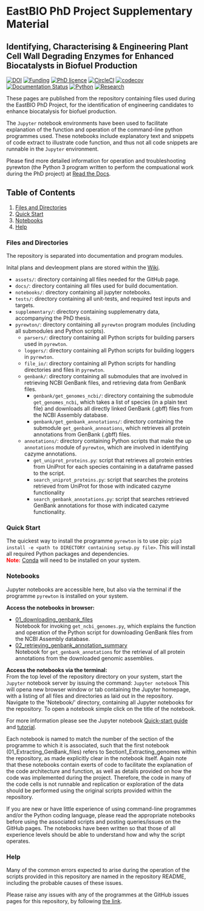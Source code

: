 # EastBIO PhD Project Supplementary Material

## Identifying, Characterising & Engineering Plant Cell Wall Degrading Enzymes for Enhanced Biocatalysts in Biofuel Production

[![DOI](https://zenodo.org/badge/243783792.svg)](https://zenodo.org/badge/latestdoi/243783792)
[![Funding](https://img.shields.io/badge/Funding-EASTBio-blue)](http://www.eastscotbiodtp.ac.uk/)
[![PhD licence](https://img.shields.io/badge/Licence-MIT-green)](https://github.com/HobnobMancer/PhD_Project_Scripts/blob/master/LICENSE)
[![CircleCI](https://circleci.com/gh/HobnobMancer/pyrewton.svg?style=shield)](https://circleci.com/gh/HobnobMancer/PhD_Project_Scripts)
[![codecov](https://codecov.io/gh/HobnobMancer/PhD_Project_Scripts/branch/master/graph/badge.svg)](https://codecov.io/gh/HobnobMancer/PhD_Project_Scripts)
[![Documentation Status](https://readthedocs.org/projects/phd-project-scripts/badge/?version=latest)](https://phd-project-scripts.readthedocs.io/en/latest/?badge=latest)
[![Python](https://img.shields.io/badge/Python-v3.7.---orange)](https://www.python.org/about/)
[![Research](https://img.shields.io/badge/Bioinformatics-Protein%20Engineering-ff69b4)](http://www.eastscotbiodtp.ac.uk/eastbio-student-cohort-2019)

These pages are published from the repository containing files used during the EastBIO PhD Project, for the identification of engineering candidates to enhance biocatalysis for biofuel production.

The `Jupyter` notebook environments have been used to facilitate explanation of the function and operation of the command-line python programmes used. These notebooks include explanatory text and snippets of code extract to illustrate code function, and thus not all code snippets are runnable in the `Jupyter` environment.

Please find more detailed information for operation and troubleshooting pyrewton (the Python 3 program written to perform the compuational work during the PhD project) at [Read the Docs](https://phd-project-scripts.readthedocs.io/en/latest/).

## Table of Contents

1. [Files and Directories](#linkfiles)
2. [Quick Start](#linkquick)
3. [Notebooks](#linkuse)
4. [Help](#linkhelp)

### Files and Directories<a id="linkfile"><a/>
  
The repository is separated into documentation and program modules.

Inital plans and devleopment plans are stored within the [Wiki](https://github.com/HobnobMancer/PhD_Project_Scripts/wiki).

- `assets/`: directory containing all files needed for the GitHub page.
- `docs/`: directory containing all files used for build documentation.
- `notebooks/`: directory containing all jupyter notebooks.
- `tests/`: directory containing all unit-tests, and required test inputs and targets.
- `supplementary/`: directory containing supplemenatry data, accompanying the PhD thesis.
- `pyrewton/`: directory containing all `pyrewton` program modules (including all submodules and Python scripts).
  - `parsers/`: directory containing all Python scripts for building parsers used in `pyrewton`.
  - `loggers/`: directory containing all Python scripts for building loggers in `pyrewton`.
  - `file_io/`: directory containing all Python scripts for handling directories and files in `pyrewton`.
  - `genbank/`: directory containing all submodules that are involved in retrieving NCBI GenBank files, and retrieving data from GenBank files.
    - `genbank/get_genomes_ncbi/`: directory containing the submodule `get_genomes_ncbi`, which takes a list of species (in a plain text file) and downloads all directly linked GenBank (.gbff) files from the NCBI Assembly database.
    - `genbank/get_genbank_annotations/`: directory containing the submodule `get_genbank_annoations`, which retrieves all protein annotations from GenBank (.gbff) files.
  - `annotations/`: directory containing Python scripts that make the up `annotations` module of `pyrewton`, which are involved in identifying cazyme annotations.
    - `get_uniprot_proteins.py`: script that retrieves all protein entries from UniProt for each species containing in a dataframe passed to the script.
    - `search_uniprot_proteins.py`: script that searches the proteins retrieved from UniProt for those with indicated cazyme functionality
    - `search_genbank_annotations.py`: script that searches retrieved GenBank annotations for those with indicated cazyme functionality.


### Quick Start<a id="linkquick"><a/>

The quickest way to install the programme `pyrewton` is to use pip: `pip3 install -e <path to DIRECTORY containing setup.py file>`. This will install all required Python packages and dependencies.<br/>
<font color="red"><b>Note:</b></font> [Conda](https://docs.conda.io/en/latest/) will need to be installed on your system.

### Notebooks <a id="linkuse"><a/>

Jupyter notebooks are accessible here, but also via the terminal if the programme `pyrewton` is installed on your system.

**Access the notebooks in browser:**

- [01_downloading_genbank_files](https://hobnobmancer.github.io/PhD_Project_Scripts/notebooks/01_downloading_genbank_files.html)<br/>
Notebook for invoking `get_ncbi_genomes.py`, which explains the function and operation of the Python script for downloading GenBank files from the NCBI Assembly database.
- [02_retrieving_genbank_annotation_summary](https://hobnobmancer.github.io/PhD_Project_Scripts/notebooks/02_retrieving_genbank_annotations.html)<br/>
Notebook for `get_genbank_annotations` for the retrieval of all protein annotations from the downloaded genomic assemblies.

**Access the notebooks via the terminal:**<br/>
From the top level of the repository directory on your system, start the `Jupyter` notebook server by issuing the command:
`Jupyter notebook`
This will opena  new browser window or tab containing the Jupyter homepage, with a listing of all files and directories as laid out in the repository.<br/>
Navigate to the 'Notebook/' directory, containing all Jupyter notebooks for the repository. To open a notebook simple click on the title of the notebook.

For more information please see the Jupyter notebook [Quick-start guide](https://jupyter-notebook-beginner-guide.readthedocs.io/en/latest/?fbclid=IwAR1yIwkYCDjcw5FJZ7CfKES3l72HubqGYGcFrVrUKwWZoYh4NHy3VVu0AgQ) and [tutorial](https://www.tutorialspoint.com/jupyter/jupyter_quick_guide.htm).

Each notebook is named to match the number of the section of the programme to which it is associated, such that the first notebook (01_Extracting_GenBank_files) refers to Section1_Extracting_genomes within the repository, as made explicitly clear in the notebook itself.
Again note that these notebooks contain exerts of code to facilitate the explanation of the code architecture and function, as well as details provided on how the code was implemented during the project. Therefore, the code in many of the code cells is not runnable and replication or exploration of the data should be performed using the original scripts provided within the repository.

If you are new or have little experience of using command-line programmes and/or the Python coding language, please read the appropriate notebooks  before using the associated scripts and posting queries/issues on the GitHub pages. The notebooks have been written so that those of all experience levels should be able to understand how and why the script operates.

### Help<a id="linkhelp"><a/>

Many of the common errors expected to arise during the operation of the scripts provided in this repository are named in the repository README, including the probable causes of these issues.

Please raise any issues with any of the programmes at the GitHub issues pages for this repository, by following [the link](https://github.com/HobnobMancer/PhD_Project_Scripts/issues).
